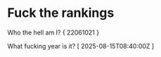 # Fuck the rankings

Who the hell am I?
{ 22061021 }

What fucking year is it?
[ 2025-08-15T08:40:00Z ]
